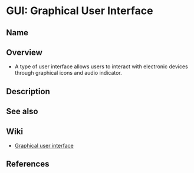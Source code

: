 # GUI: Graphical User Interface

## Name

## Overview
-  A type of user interface allows users to interact with electronic devices through graphical icons and audio indicator.

## Description

## See also

## Wiki
- [Graphical user interface](https://en.wikipedia.org/wiki/Graphical_user_interface)

## References
